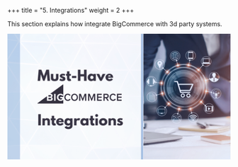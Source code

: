 +++
title = "5. Integrations"
weight = 2
+++

This section explains how integrate BigCommerce with 3d party systems.

![](../static/images/extensions/main.png)
